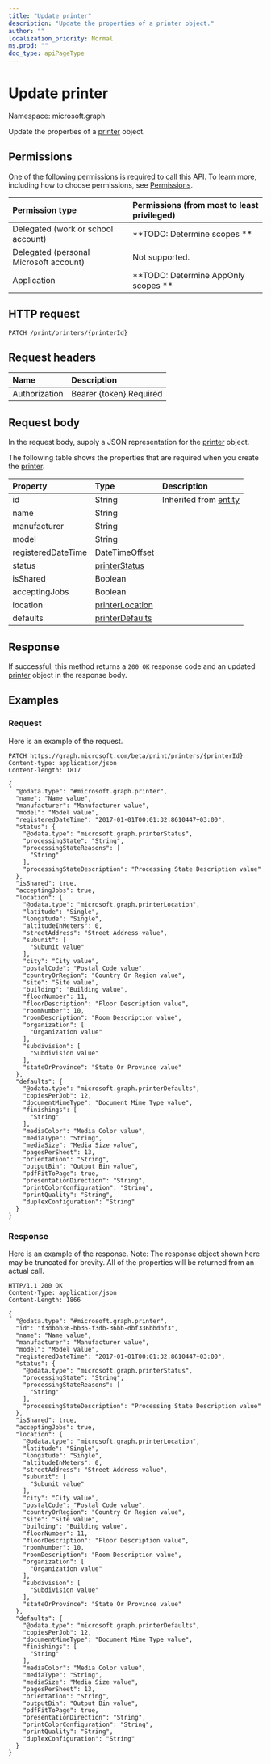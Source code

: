 ```yaml
---
title: "Update printer"
description: "Update the properties of a printer object."
author: ""
localization_priority: Normal
ms.prod: ""
doc_type: apiPageType
---
```


# Update printer

Namespace: microsoft.graph

Update the properties of a [printer](../resources/printer.md) object.

## Permissions
One of the following permissions is required to call this API. To learn more, including how to choose permissions, see [Permissions](/concepts/permissions-reference.md).

|Permission type|Permissions (from most to least privileged)|
|:---|:---|
|Delegated (work or school account)|**TODO: Determine scopes **|
|Delegated (personal Microsoft account)|Not supported.|
|Application|**TODO: Determine AppOnly scopes **|

## HTTP request
<!-- {
  "blockType": "ignored"
}
-->
``` http
PATCH /print/printers/{printerId}
```

## Request headers
|Name|Description|
|:---|:---|
|Authorization|Bearer {token}.Required|

## Request body
In the request body, supply a JSON representation for the [printer](../resources/printer.md) object.

The following table shows the properties that are required when you create the [printer](../resources/printer.md).

|Property|Type|Description|
|:---|:---|:---|
|id|String| Inherited from [entity](../resources/entity.md)|
|name|String||
|manufacturer|String||
|model|String||
|registeredDateTime|DateTimeOffset||
|status|[printerStatus](../resources/printerstatus.md)||
|isShared|Boolean||
|acceptingJobs|Boolean||
|location|[printerLocation](../resources/printerlocation.md)||
|defaults|[printerDefaults](../resources/printerdefaults.md)||



## Response
If successful, this method returns a `200 OK` response code and an updated [printer](../resources/printer.md) object in the response body.

## Examples

### Request
Here is an example of the request.
<!-- {
  "blockType": "request",
  "name": "update_printer"
}
-->
``` http
PATCH https://graph.microsoft.com/beta/print/printers/{printerId}
Content-type: application/json
Content-length: 1817

{
  "@odata.type": "#microsoft.graph.printer",
  "name": "Name value",
  "manufacturer": "Manufacturer value",
  "model": "Model value",
  "registeredDateTime": "2017-01-01T00:01:32.8610447+03:00",
  "status": {
    "@odata.type": "microsoft.graph.printerStatus",
    "processingState": "String",
    "processingStateReasons": [
      "String"
    ],
    "processingStateDescription": "Processing State Description value"
  },
  "isShared": true,
  "acceptingJobs": true,
  "location": {
    "@odata.type": "microsoft.graph.printerLocation",
    "latitude": "Single",
    "longitude": "Single",
    "altitudeInMeters": 0,
    "streetAddress": "Street Address value",
    "subunit": [
      "Subunit value"
    ],
    "city": "City value",
    "postalCode": "Postal Code value",
    "countryOrRegion": "Country Or Region value",
    "site": "Site value",
    "building": "Building value",
    "floorNumber": 11,
    "floorDescription": "Floor Description value",
    "roomNumber": 10,
    "roomDescription": "Room Description value",
    "organization": [
      "Organization value"
    ],
    "subdivision": [
      "Subdivision value"
    ],
    "stateOrProvince": "State Or Province value"
  },
  "defaults": {
    "@odata.type": "microsoft.graph.printerDefaults",
    "copiesPerJob": 12,
    "documentMimeType": "Document Mime Type value",
    "finishings": [
      "String"
    ],
    "mediaColor": "Media Color value",
    "mediaType": "String",
    "mediaSize": "Media Size value",
    "pagesPerSheet": 13,
    "orientation": "String",
    "outputBin": "Output Bin value",
    "pdfFitToPage": true,
    "presentationDirection": "String",
    "printColorConfiguration": "String",
    "printQuality": "String",
    "duplexConfiguration": "String"
  }
}
```

### Response
Here is an example of the response. Note: The response object shown here may be truncated for brevity. All of the properties will be returned from an actual call.
<!-- {
  "blockType": "response",
  "truncated": true
}
-->
``` http
HTTP/1.1 200 OK
Content-Type: application/json
Content-Length: 1866

{
  "@odata.type": "#microsoft.graph.printer",
  "id": "f3dbbb36-bb36-f3db-36bb-dbf336bbdbf3",
  "name": "Name value",
  "manufacturer": "Manufacturer value",
  "model": "Model value",
  "registeredDateTime": "2017-01-01T00:01:32.8610447+03:00",
  "status": {
    "@odata.type": "microsoft.graph.printerStatus",
    "processingState": "String",
    "processingStateReasons": [
      "String"
    ],
    "processingStateDescription": "Processing State Description value"
  },
  "isShared": true,
  "acceptingJobs": true,
  "location": {
    "@odata.type": "microsoft.graph.printerLocation",
    "latitude": "Single",
    "longitude": "Single",
    "altitudeInMeters": 0,
    "streetAddress": "Street Address value",
    "subunit": [
      "Subunit value"
    ],
    "city": "City value",
    "postalCode": "Postal Code value",
    "countryOrRegion": "Country Or Region value",
    "site": "Site value",
    "building": "Building value",
    "floorNumber": 11,
    "floorDescription": "Floor Description value",
    "roomNumber": 10,
    "roomDescription": "Room Description value",
    "organization": [
      "Organization value"
    ],
    "subdivision": [
      "Subdivision value"
    ],
    "stateOrProvince": "State Or Province value"
  },
  "defaults": {
    "@odata.type": "microsoft.graph.printerDefaults",
    "copiesPerJob": 12,
    "documentMimeType": "Document Mime Type value",
    "finishings": [
      "String"
    ],
    "mediaColor": "Media Color value",
    "mediaType": "String",
    "mediaSize": "Media Size value",
    "pagesPerSheet": 13,
    "orientation": "String",
    "outputBin": "Output Bin value",
    "pdfFitToPage": true,
    "presentationDirection": "String",
    "printColorConfiguration": "String",
    "printQuality": "String",
    "duplexConfiguration": "String"
  }
}
```

